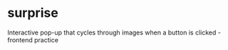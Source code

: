 # surprise
Interactive pop-up that cycles through images when a button is clicked - frontend practice
